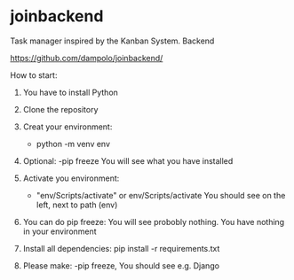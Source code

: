 # joinbackend
Task manager inspired by the Kanban System. Backend

https://github.com/dampolo/joinbackend/


How to start:

1. You have to install Python

2. Clone the repository

3. Creat your environment:
    - python -m venv env

4. Optional: 
    -pip freeze
    You will see what you have installed

5. Activate you environment:
    - "env/Scripts/activate" or env/Scripts/activate
    You should see on the left, next to path (env)

6. You can do pip freeze:
    You will see probobly nothing. You have nothing in your environment

7. Install all dependencies:
    pip install -r requirements.txt

8. Please make:
    -pip freeze, 
    You should see e.g. Django